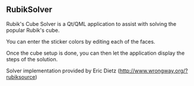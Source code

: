 RubikSolver
-----------

Rubik's Cube Solver is a Qt/QML application to assist with solving the popular Rubik's cube.

You can enter the sticker colors by editing each of the faces.

Once the cube setup is done, you can then let the application display the steps
of the solution.

Solver implementation provided by Eric Dietz (http://www.wrongway.org/?rubiksource)
